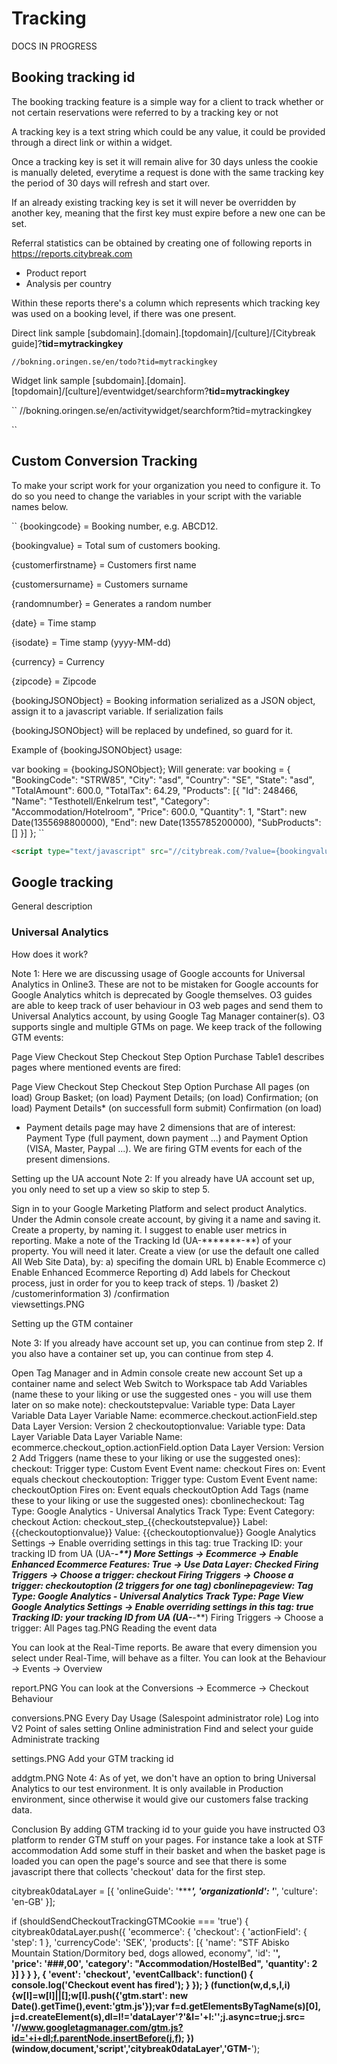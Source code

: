 # Tracking

DOCS IN PROGRESS

## Booking tracking id

The booking tracking feature is a simple way for a client to track whether or not certain reservations were referred to by a tracking key or not

A tracking key is a text string which could be any value, it could be provided through a direct link or within a widget.

Once a tracking key is set it will remain alive for 30 days unless the cookie is manually deleted, everytime a request is done with the same tracking key the period of 30 days will refresh and start over.

If an already existing tracking key is set it will never be overridden by another key, meaning that the first key must expire before a new one can be set.

Referral statistics can be obtained by creating one of following reports in <https://reports.citybreak.com>
* Product report
* Analysis per country

Within these reports there's a column which represents which tracking key was used on a booking level, if there was one present.

Direct link sample
[subdomain].[domain].[topdomain]/[culture]/[Citybreak guide]?**tid=mytrackingkey**

``
//bokning.oringen.se/en/todo?tid=mytrackingkey
``

Widget link sample
[subdomain].[domain].[topdomain]/[culture]/eventwidget/searchform?**tid=mytrackingkey**

``
//bokning.oringen.se/en/activitywidget/searchform?tid=mytrackingkey

``

## Custom Conversion Tracking

To make your script work for your organization you need to configure it. To do so you need to change the variables in your script with the variable names below.

``
{bookingcode} = Booking number, e.g. ABCD12.

{bookingvalue} = Total sum of customers booking.

{customerfirstname} = Customers first name

{customersurname} = Customers surname

{randomnumber} = Generates a random number

{date} = Time stamp

{isodate} = Time stamp (yyyy-MM-dd)

{currency} = Currency

{zipcode} = Zipcode

{bookingJSONObject} = Booking information serialized as a JSON object, assign it to a javascript variable. If serialization fails 

{bookingJSONObject} will be replaced by undefined, so guard for it.

Example of {bookingJSONObject} usage: 

var booking = {bookingJSONObject};
Will generate:
var booking = { "BookingCode": "STRW85", "City": "asd", "Country": "SE", "State": "asd", "TotalAmount": 600.0, "TotalTax": 64.29, "Products": [{ "Id": 248466, "Name": "Testhotell/Enkelrum test", "Category": "Accommodation/Hotelroom", "Price": 600.0, "Quantity": 1, "Start": new Date(1355698800000), "End": new Date(1355785200000), "SubProducts": [] }] };
``

```html
<script type="text/javascript" src="//citybreak.com/?value={bookingvalue}&cur={currency}&order={bookingcode}&rand={randomnumber}"></script>
```

## Google tracking

General description

### Universal Analytics

How does it work?

Note 1:
Here we are discussing usage of Google accounts for Universal Analytics in Online3. These are not to be mistaken for Google accounts for Google Analytics whitch is deprecated by Google themselves.
O3 guides are able to keep track of user behaviour in O3 web pages and send them to Universal Analytics account, by using Google Tag Manager container(s). O3 supports single and multiple GTMs on page.
We keep track of the following GTM events:

Page View
Checkout Step
Checkout Step Option
Purchase
Table1 describes pages where mentioned events are fired:

Page View	Checkout Step 	Checkout Step Option 	Purchase
 All pages (on load)	Group Basket; (on load)
Payment Details; (on load)
Confirmation; (on load)	Payment Details* (on successfull
                                     form submit)	Confirmation (on load)
* Payment details page may have 2 dimensions that are of interest: Payment Type (full payment, down payment ...) and Payment Option (VISA, Master, Paypal ...). We are firing GTM events for each of the present dimensions.

Setting up the UA account
Note 2:
If you already have UA account set up, you only need to set up a view so skip to step 5.

Sign in to your Google Marketing Platform and select product Analytics.
Under the Admin console create account, by giving it a name and saving it.
Create a property, by naming it. I suggest to enable user metrics in reporting.
Make a note of the Tracking Id (UA-*******-**) of your property. You will need it later.
Create a view (or use the default one called All Web Site Data), by:
   a) specifing the domain URL
   b) Enable Ecommerce
   c) Enable Enhanced Ecommerce Reporting
   d) Add labels for Checkout process, just in order for you to keep track of steps.
      1) /basket
      2) /customerinformation
      3) /confirmation  
viewsettings.PNG
 
Setting up the GTM container

Note 3:
If you already have account set up, you can continue from step 2.
If you also have a container set up, you can continue from step 4.

Open Tag Manager and in Admin console create new account
Set up a container name and select Web
Switch to Workspace tab
Add Variables (name these to your liking or use the suggested ones - you will use them later on so make note):
checkoutstepvalue:
   Variable type: Data Layer Variable
   Data Layer Variable Name: ecommerce.checkout.actionField.step
   Data Layer Version: Version 2
checkoutoptionvalue:
   Variable type: Data Layer Variable
   Data Layer Variable Name: ecommerce.checkout_option.actionField.option
   Data Layer Version: Version 2
Add Triggers (name these to your liking or use the suggested ones):
checkout:
   Trigger type: Custom Event
   Event name: checkout
   Fires on: Event equals checkout
checkoutoption:
   Trigger type: Custom Event
   Event name: checkoutOption
   Fires on: Event equals checkoutOption
Add Tags (name these to your liking or use the suggested ones):
cbonlinecheckout:
   Tag Type: Google Analytics - Universal Analytics
   Track Type: Event
   Category: checkout
   Action: checkout_step_{{checkoutstepvalue}}
   Label: {{checkoutoptionvalue}}
   Value: {{checkoutoptionvalue}}
   Google Analytics Settings -> Enable overriding settings in this tag: true
   Tracking ID: your tracking ID from UA (UA-*******-**)
   More Settings -> Ecommerce -> Enable Enhanced Ecommerce Features: True
                                                           -> Use Data Layer: Checked
   Firing Triggers -> Choose a trigger: checkout
   Firing Triggers -> Choose a trigger: checkoutoption (2 triggers for one tag)
cbonlinepageview:
   Tag Type: Google Analytics - Universal Analytics
   Track Type: Page View
   Google Analytics Settings -> Enable overriding settings in this tag: true
   Tracking ID: your tracking ID from UA (UA-*******-**)
   Firing Triggers -> Choose a trigger: All Pages
tag.PNG
Reading the event data

You can look at the Real-Time reports. Be aware that every dimension you select under Real-Time, will behave as a filter.
You can look at the Behaviour -> Events -> Overview

report.PNG
You can look at the Conversions -> Ecommerce -> Checkout Behaviour

conversions.PNG
Every Day Usage (Salespoint administrator role)
Log into V2
Point of sales setting
Online administration
Find and select your guide
Administrate tracking

settings.PNG
Add your GTM tracking id

addgtm.PNG
Note 4:
As of yet, we don't have an option to bring Universal Analytics to our test environment.
It is only available in Production environment, since otherwise it would give our customers false tracking data.

Conclusion
By adding GTM tracking id to your guide you have instructed O3 platform to render GTM stuff on your pages.
For instance take a look at STF accommodation
Add some stuff in their basket and when the basket page is loaded you can open the page's source and see that there is some javascript there that collects 'checkout' data for the first step.

citybreak0dataLayer = [{
'onlineGuide': '********',
'organizationId': '*****',
'culture': 'en-GB'
}];

if (shouldSendCheckoutTrackingGTMCookie === 'true') {
 citybreak0dataLayer.push({
 'ecommerce': {
  'checkout': {
   'actionField': {
    'step': 1
    },
   'currencyCode': 'SEK',
   'products': [{
    'name': "STF Abisko Mountain Station/Dormitory bed, dogs allowed, economy",
    'id': '******',                    
    'price': '###,00',
    'category': "Accommodation/HostelBed",
    'quantity': 2
    }]
   }
  }
 },
 {
 'event': 'checkout',
 'eventCallback': function() {
   console.log('Checkout event has fired');
  }
 });
}
(function(w,d,s,l,i){w[l]=w[l]||[];w[l].push({'gtm.start':
                               new Date().getTime(),event:'gtm.js'});var f=d.getElementsByTagName(s)[0],
                                j=d.createElement(s),dl=l!='dataLayer'?'&l='+l:'';j.async=true;j.src=
                               '//www.googletagmanager.com/gtm.js?id='+i+dl;f.parentNode.insertBefore(j,f);
                                })(window,document,'script','citybreak0dataLayer','GTM-******');
